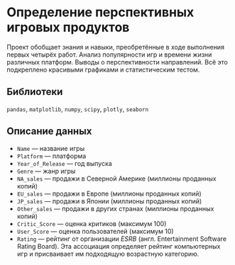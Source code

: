 # Определение перспективных игровых продуктов

Проект обобщает знания и навыки, преобретённые в ходе выполнения первых четырёх работ.
Анализ популярности игр и времени жизни различных платформ. 
Выводы о перспективности направлений.
Всё это подкреплено красивыми графиками и статистическим тестом.


## Библиотеки
`pandas`, `matplotlib`, `numpy`, `scipy`, `plotly`, `seaborn`

## Описание данных

- `Name` — название игры
- `Platform` — платформа
- `Year_of_Release` — год выпуска
- `Genre` — жанр игры
- `NA_sales` — продажи в Северной Америке (миллионы проданных копий)
- `EU_sales` — продажи в Европе (миллионы проданных копий)
- `JP_sales` — продажи в Японии (миллионы проданных копий)
- `Other_sales` — продажи в других странах (миллионы проданных копий)
- `Critic_Score` — оценка критиков (максимум 100)
- `User_Score` — оценка пользователей (максимум 10)
- `Rating` — рейтинг от организации *ESRB* (англ. Entertainment Software Rating Board). Эта ассоциация определяет рейтинг компьютерных игр и присваивает им подходящую возрастную категорию.
